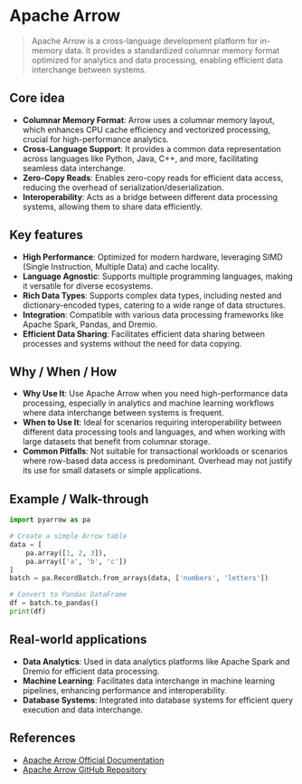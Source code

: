 # Apache Arrow

> Apache Arrow is a cross-language development platform for in-memory data. It provides a standardized columnar memory format optimized for analytics and data processing, enabling efficient data interchange between systems.

## Core idea
- **Columnar Memory Format**: Arrow uses a columnar memory layout, which enhances CPU cache efficiency and vectorized processing, crucial for high-performance analytics.
- **Cross-Language Support**: It provides a common data representation across languages like Python, Java, C++, and more, facilitating seamless data interchange.
- **Zero-Copy Reads**: Enables zero-copy reads for efficient data access, reducing the overhead of serialization/deserialization.
- **Interoperability**: Acts as a bridge between different data processing systems, allowing them to share data efficiently.

## Key features
- **High Performance**: Optimized for modern hardware, leveraging SIMD (Single Instruction, Multiple Data) and cache locality.
- **Language Agnostic**: Supports multiple programming languages, making it versatile for diverse ecosystems.
- **Rich Data Types**: Supports complex data types, including nested and dictionary-encoded types, catering to a wide range of data structures.
- **Integration**: Compatible with various data processing frameworks like Apache Spark, Pandas, and Dremio.
- **Efficient Data Sharing**: Facilitates efficient data sharing between processes and systems without the need for data copying.

## Why / When / How
- **Why Use It**: Use Apache Arrow when you need high-performance data processing, especially in analytics and machine learning workflows where data interchange between systems is frequent.
- **When to Use It**: Ideal for scenarios requiring interoperability between different data processing tools and languages, and when working with large datasets that benefit from columnar storage.
- **Common Pitfalls**: Not suitable for transactional workloads or scenarios where row-based data access is predominant. Overhead may not justify its use for small datasets or simple applications.

## Example / Walk-through
```python
import pyarrow as pa

# Create a simple Arrow table
data = [
    pa.array([1, 2, 3]),
    pa.array(['a', 'b', 'c'])
]
batch = pa.RecordBatch.from_arrays(data, ['numbers', 'letters'])

# Convert to Pandas DataFrame
df = batch.to_pandas()
print(df)
```

## Real-world applications
- **Data Analytics**: Used in data analytics platforms like Apache Spark and Dremio for efficient data processing.
- **Machine Learning**: Facilitates data interchange in machine learning pipelines, enhancing performance and interoperability.
- **Database Systems**: Integrated into database systems for efficient query execution and data interchange.

## References
- [Apache Arrow Official Documentation](https://arrow.apache.org/docs/)
- [Apache Arrow GitHub Repository](https://github.com/apache/arrow)